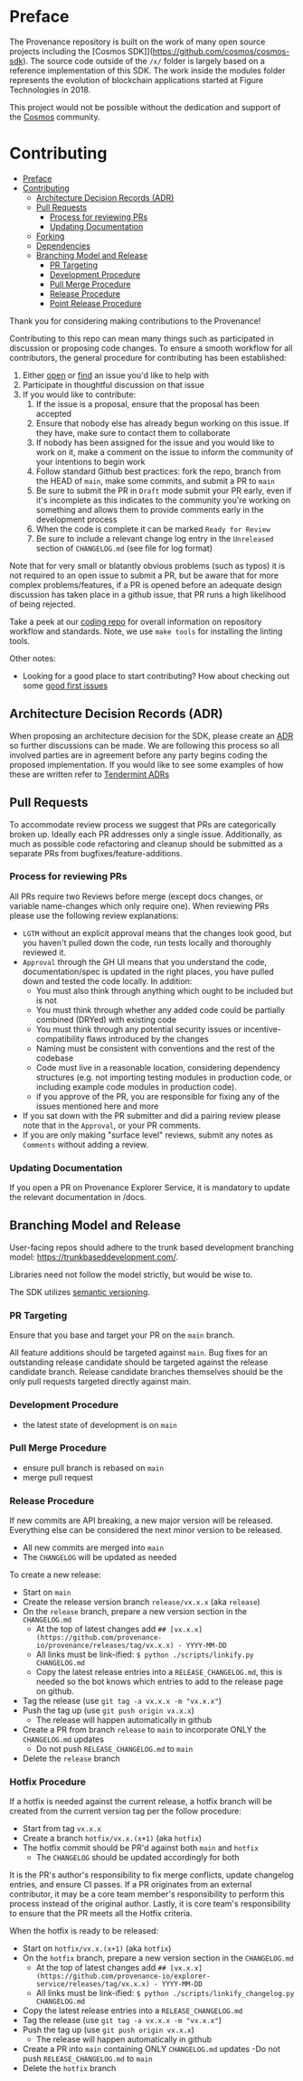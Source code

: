 # Preface 

The Provenance repository is built on the work of many open source projects including
the [Cosmos SDK]](https://github.com/cosmos/cosmos-sdk).  The source code outside of the `/x/`
folder is largely based on a reference implementation of this SDK.  The work inside the modules
folder represents the evolution of blockchain applications started at Figure Technologies in 2018.

This project would not be possible without the dedication and support of the [Cosmos](https://cosmos.network) community.

# Contributing

- [Preface](#preface)
- [Contributing](#contributing)
  - [Architecture Decision Records (ADR)](#architecture-decision-records-adr)
  - [Pull Requests](#pull-requests)
    - [Process for reviewing PRs](#process-for-reviewing-prs)
    - [Updating Documentation](#updating-documentation)
  - [Forking](#forking)
  - [Dependencies](#dependencies)
  - [Branching Model and Release](#branching-model-and-release)
    - [PR Targeting](#pr-targeting)
    - [Development Procedure](#development-procedure)
    - [Pull Merge Procedure](#pull-merge-procedure)
    - [Release Procedure](#release-procedure)
    - [Point Release Procedure](#point-release-procedure)

Thank you for considering making contributions to the Provenance!

Contributing to this repo can mean many things such as participated in
discussion or proposing code changes. To ensure a smooth workflow for all
contributors, the general procedure for contributing has been established:

1. Either [open](https://github.com/provenance-io/explorer-service/issues/new/choose) or
   [find](https://github.com/provenance-io/explorer-service/issues) an issue you'd like to help with
2. Participate in thoughtful discussion on that issue
3. If you would like to contribute:
   1. If the issue is a proposal, ensure that the proposal has been accepted
   2. Ensure that nobody else has already begun working on this issue. If they have,
      make sure to contact them to collaborate
   3. If nobody has been assigned for the issue and you would like to work on it,
      make a comment on the issue to inform the community of your intentions
      to begin work
   4. Follow standard Github best practices: fork the repo, branch from the
      HEAD of `main`, make some commits, and submit a PR to `main`
   5. Be sure to submit the PR in `Draft` mode submit your PR early, even if
      it's incomplete as this indicates to the community you're working on
      something and allows them to provide comments early in the development process
   6. When the code is complete it can be marked `Ready for Review`
   7. Be sure to include a relevant change log entry in the `Unreleased` section
      of `CHANGELOG.md` (see file for log format)

Note that for very small or blatantly obvious problems (such as typos) it is
not required to an open issue to submit a PR, but be aware that for more complex
problems/features, if a PR is opened before an adequate design discussion has
taken place in a github issue, that PR runs a high likelihood of being rejected.

Take a peek at our [coding repo](https://github.com/tendermint/coding) for
overall information on repository workflow and standards. Note, we use `make tools` for installing the linting tools.

Other notes:

- Looking for a good place to start contributing? How about checking out some
  [good first issues](https://github.com/provenance-io/explorer-service/issues?q=is%3Aopen+is%3Aissue+label%3A%22good+first+issue%22)

## Architecture Decision Records (ADR)

When proposing an architecture decision for the SDK, please create an [ADR](./docs/architecture/README.md)
so further discussions can be made. We are following this process so all involved parties are in
agreement before any party begins coding the proposed implementation. If you would like to see some examples
of how these are written refer to [Tendermint ADRs](https://github.com/tendermint/tendermint/tree/main/docs/architecture)

## Pull Requests

To accommodate review process we suggest that PRs are categorically broken up.
Ideally each PR addresses only a single issue. Additionally, as much as possible
code refactoring and cleanup should be submitted as a separate PRs from bugfixes/feature-additions.

### Process for reviewing PRs

All PRs require two Reviews before merge (except docs changes, or variable name-changes which only require one). When reviewing PRs please use the following review explanations:

- `LGTM` without an explicit approval means that the changes look good, but you haven't pulled down the code, run tests locally and thoroughly reviewed it.
- `Approval` through the GH UI means that you understand the code, documentation/spec is updated in the right places, you have pulled down and tested the code locally. In addition:
  - You must also think through anything which ought to be included but is not
  - You must think through whether any added code could be partially combined (DRYed) with existing code
  - You must think through any potential security issues or incentive-compatibility flaws introduced by the changes
  - Naming must be consistent with conventions and the rest of the codebase
  - Code must live in a reasonable location, considering dependency structures (e.g. not importing testing modules in production code, or including example code modules in production code).
  - if you approve of the PR, you are responsible for fixing any of the issues mentioned here and more
- If you sat down with the PR submitter and did a pairing review please note that in the `Approval`, or your PR comments.
- If you are only making "surface level" reviews, submit any notes as `Comments` without adding a review.

### Updating Documentation

If you open a PR on Provenance Explorer Service, it is mandatory to update the relevant documentation in /docs.


## Branching Model and Release

User-facing repos should adhere to the trunk based development branching model: https://trunkbaseddevelopment.com/.

Libraries need not follow the model strictly, but would be wise to.

The SDK utilizes [semantic versioning](https://semver.org/).

### PR Targeting

Ensure that you base and target your PR on the `main` branch.

All feature additions should be targeted against `main`. Bug fixes for an outstanding release candidate
should be targeted against the release candidate branch. Release candidate branches themselves should be the
only pull requests targeted directly against main.

### Development Procedure

- the latest state of development is on `main`

### Pull Merge Procedure

- ensure pull branch is rebased on `main`
- merge pull request

### Release Procedure

If new commits are API breaking, a new major version will be released. Everything else can be considered the next
minor version to be released.

- All new commits are merged into `main`
- The `CHANGELOG` will be updated as needed

To create a new release:

- Start on `main`
- Create the release version branch `release/vx.x.x` (aka `release`)
- On the `release` branch, prepare a new version section in the `CHANGELOG.md`
  - At the top of latest changes add `## [vx.x.x](https://github.com/provenance-io/provenance/releases/tag/vx.x.x) - YYYY-MM-DD`
  - All links must be link-ified: `$ python ./scripts/linkify.py CHANGELOG.md`
  - Copy the latest release entries into a `RELEASE_CHANGELOG.md`, this is needed so the bot knows which entries to add to the release page on github.
- Tag the release (use `git tag -a vx.x.x -m "vx.x.x"`)
- Push the tag up (use `git push origin vx.x.x`)
  - The release will happen automatically in github
- Create a PR from branch `release` to `main` to incorporate ONLY the `CHANGELOG.md` updates
  - Do not push `RELEASE_CHANGELOG.md` to `main`
- Delete the `release` branch

### Hotfix Procedure

If a hotfix is needed against the current release, a hotfix branch will be created from the current version tag per the
follow procedure:

- Start from tag `vx.x.x`
- Create a branch `hotfix/vx.x.(x+1)` (aka `hotfix`)
- The hotfix commit should be PR'd against both `main` and `hotfix`
  - The `CHANGELOG` should be updated accordingly for both

It is the PR's author's responsibility to fix merge conflicts, update changelog entries, and
ensure CI passes. If a PR originates from an external contributor, it may be a core team member's
responsibility to perform this process instead of the original author.
Lastly, it is core team's responsibility to ensure that the PR meets all the Hotfix criteria.

When the hotfix is ready to be released:

- Start on `hotfix/vx.x.(x+1)` (aka `hotfix`)
- On the `hotfix` branch, prepare a new version section in the `CHANGELOG.md`
  - At the top of latest changes add `## [vx.x.x](https://github.com/provenance-io/explorer-service/releases/tag/vx.x.x) - YYYY-MM-DD`
  - All links must be link-ified: `$ python ./scripts/linkify_changelog.py CHANGELOG.md`
- Copy the latest release entries into a `RELEASE_CHANGELOG.md`
- Tag the release (use `git tag -a vx.x.x -m "vx.x.x"`)
- Push the tag up (use `git push origin vx.x.x`)
  - The release will happen automatically in github
- Create a PR into `main` containing ONLY `CHANGELOG.md` updates
  -Do not push `RELEASE_CHANGELOG.md` to `main`
- Delete the `hotfix` branch

